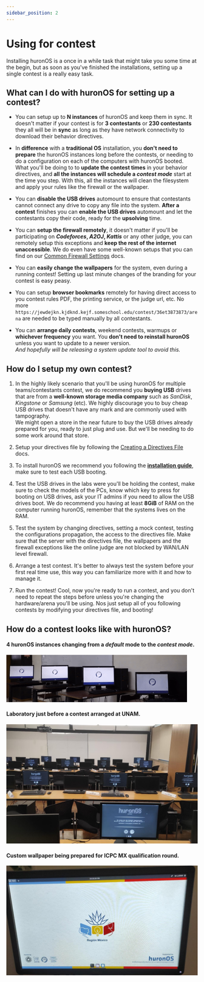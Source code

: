 ```yaml
---
sidebar_position: 2
---
```

# Using for contest
Installing huronOS is a once in a while task that might take you some time at the begin, but as soon as you've finished the installations, setting up a single contest is a really easy task. 

## What can I do with huronOS for setting up a contest?
- You can setup up to **N instances** of huronOS and keep them in sync. It doesn't matter if your contest is for **3 contestants** or **230 contestants** they all will be in **sync** as long as they have network connectivity to download their behavior directives.

- In **difference** with a **traditional OS** installation, you **don't need to prepare** the huronOS instances long before the contests, or needing to do a configuration on each of the computers with huronOS booted. What you'll be doing to to **update the contest times** in your behavior directives, and **all the instances will schedule a *contest mode*** start at the time you step. With this, all the instances will clean the filesystem and apply your rules like the firewall or the wallpaper.

- You can **disable the USB drives** automount to ensure that contestants cannot connect any drive to copy any file into the system. **After a contest** finishes you can **enable the USB drives** automount and let the contestants copy their code, ready for the **upsolving** time.

- You can **setup the firewall remotely**, it doesn't matter if you'll be participating on ***Codeforces*, *A2OJ*, *Kattis*** or any other judge, you can remotely setup this exceptions and **keep the rest of the internet unaccessible**. We do even have some well-known setups that you can find on our [Common Firewall Settings](/docs/category/common-firewall-settings) docs.

- You can **easily change the wallpapers** for the system, even during a running contest! Setting up last minute changes of the branding for your contest is easy peasy.

- You can setup **browser bookmarks** remotely for having direct access to you contest rules PDF, the printing service, or the judge url, etc. No more `https://jewdejkn.kjdknd.kejf.someschool.edu/contest/36et3873873/arena` are needed to be typed manually by all contestants.

- You can **arrange daily contests**, weekend contests, warmups or **whichever frequency** you want. You **don't need to reinstall huronOS** unless you want to update to a newer version.  
    *And hopefully will be releasing a system update tool to avoid this.*

## How do I setup my own contest?

1. In the highly likely scenario that you'll be using huronOS for multiple teams/contestants contest, we do recommend you **buying USB** drives that are from a **well-known storage media company** such as *SanDisk*, *Kingstone* or *Samsung* (etc). We highly discourage you to buy cheap USB drives that doesn't have any mark and are commonly used with tampography.  
    We might open a store in the near future to buy the USB drives already prepared for you, ready to just plug and use. But we'll be needing to do some work around that store. 

2. Setup your directives file by following the [Creating a Directives File](../usage/directives/creating-a-directives-file.md) docs.

3. To install huronOS we recommend you following the [**installation guide**](../usage/how-to-install.md), make sure to test each USB booting.

4. Test the USB drives in the labs were you'll be holding the contest, make sure to check the models of the PCs, know which key to press for booting on USB drives, ask your IT admins if you need to allow the USB drives boot. We do recommend you having at least **8GiB** of RAM on the computer running huronOS, remember that the systems lives on the RAM. 

5. Test the system by changing directives, setting a mock contest, testing the configurations propagation, the access to the directives file. Make sure that the server with the directives file, the wallpapers and the firewall exceptions like the online judge are not blocked by WAN/LAN level firewall.

6. Arrange a test contest. It's better to always test the system before your first real time use, this way you can familiarize more with it and how to manage it.

7. Run the contest! Cool, now you're ready to run a contest, and you don't need to repeat the steps before unless you're changing the hardware/arena you'll be using. Nos just setup all of you following contests by modifying your directives file, and booting!

## How do a contest looks like with huronOS?

#### 4 huronOS instances changing from a *default* mode to the *contest mode*.
![huronOS instance syncing](../assets/huronOS-sync-example.gif)


#### Laboratory just before a contest arranged at UNAM.
![huronOS lab setup before contest at UNAM](../assets/huronOS-contest-unam.jpeg)

#### Custom wallpaper being prepared for ICPC MX qualification round.
![huronOS custom wallpaper being prepared for ICMC MX qualification round](../assets/huronOS-custom-wallpaper.jpeg)